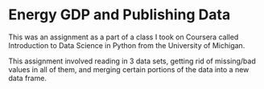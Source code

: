 # Energy GDP and Publishing Data

This was an assignment as a part of a class I took on Coursera called Introduction to Data Science in Python from the University of 
Michigan.

This assignment involved reading in 3 data sets, getting rid of missing/bad values in all of them, and merging certain portions of the 
data into a new data frame.
